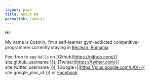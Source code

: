 ```yaml
---
layout: page
title: About me 
permalink: /about/
---
```


Hi!

My name is Cosmin, I'm a self-learner gym-addicted competitive-programmer currently staying in [Beclean, Romania](https://www.google.ro/maps/place/Beclean/data=!4m2!3m1!1s0x4749e93c176f0655:0x35a709e69fcd0462?sa=X&sqi=2&ved=0CB4Q8gEwAGoVChMI6rDByIjGxwIVob9yCh0dQwbm).

Feel free to say `Hello` on [Github](https://github.com/{{ site.github_username }}), [Twitter](https://twitter.com/{{ site.twitter_username }}), [Google+](https://plus.google.com/u/0/+{{ site.google_plus_id }}) or [Facebook](https://www.facebook.com/{{site.facebook_username}}).

